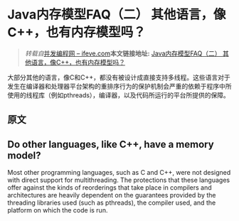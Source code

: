 # Java内存模型FAQ（二） 其他语言，像C++，也有内存模型吗？

> _转载自_[并发编程网 – ifeve.com](http://ifeve.com/)**本文链接地址:** [Java内存模型FAQ（二） 其他语言，像C++，也有内存模型吗？](http://ifeve.com/java-faq-otherlanguages/)

大部分其他的语言，像C和C++，都没有被设计成直接支持多线程。这些语言对于发生在编译器和处理器平台架构的重排序行为的保护机制会严重的依赖于程序中所使用的线程库（例如pthreads），编译器，以及代码所运行的平台所提供的保障。
## 原文
## Do other languages, like C++, have a memory model?
Most other programming languages, such as C and C++, were not designed with direct support for multithreading. The protections that these languages offer against the kinds of reorderings that take place in compilers and architectures are heavily dependent on the guarantees provided by the threading libraries used (such as pthreads), the compiler used, and the platform on which the code is run.
